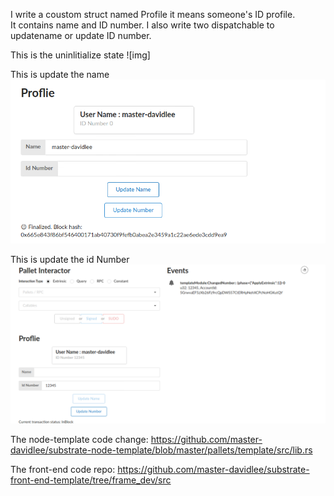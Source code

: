I write a coustom struct named Profile it means someone's ID profile.    
It contains name and ID number. I also write two dispatchable to updatename or update ID number.


This is the uninlitialize state
![img]


This is update the name
![img](https://github.com/master-davidlee/hackson/blob/main/update_name.png)

This is update the id Number
![img](https://github.com/master-davidlee/hackson/blob/main/update_id.png)

The node-template code change:
https://github.com/master-davidlee/substrate-node-template/blob/master/pallets/template/src/lib.rs

The front-end code repo:
https://github.com/master-davidlee/substrate-front-end-template/tree/frame_dev/src
